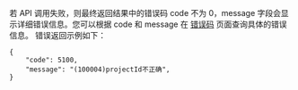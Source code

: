 若 API 调用失败，则最终返回结果中的错误码 code 不为 0，message 字段会显示详细错误信息。您可以根据 code 和 message 在 [错误码](https://cloud.tencent.com/document/product/847/16547?!previe) 页面查询具体的错误信息。
错误返回示例如下：

```
{
    "code": 5100,
    "message": "(100004)projectId不正确",
}
```
